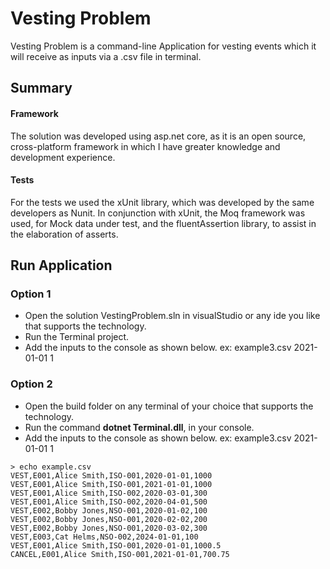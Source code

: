 # Vesting Problem

Vesting Problem is a command-line Application for vesting events which it will receive as inputs via a .csv file in terminal.

## Summary

#### Framework

The solution was developed using asp.net core, as it is an open source, cross-platform framework in which I have greater knowledge and development experience.

#### Tests

For the tests we used the xUnit library, which was developed by the same developers as Nunit.
In conjunction with xUnit, the Moq framework was used, for Mock data under test, and the fluentAssertion library, to assist in the elaboration of asserts.

## Run Application

 ### Option 1
 - Open the solution VestingProblem.sln in visualStudio or any ide you like that supports the technology.
 - Run the Terminal project.
 - Add the inputs to the console as shown below.
   ex: example3.csv 2021-01-01 1

 ### Option 2
 - Open the build folder on any terminal of your choice that supports the technology.
 - Run the command **dotnet Terminal.dll**,  in your console.
 - Add the inputs to the console as shown below.
   ex: example3.csv 2021-01-01 1

```csv exemple
> echo example.csv
VEST,E001,Alice Smith,ISO-001,2020-01-01,1000 
VEST,E001,Alice Smith,ISO-001,2021-01-01,1000 
VEST,E001,Alice Smith,ISO-002,2020-03-01,300 
VEST,E001,Alice Smith,ISO-002,2020-04-01,500 
VEST,E002,Bobby Jones,NSO-001,2020-01-02,100 
VEST,E002,Bobby Jones,NSO-001,2020-02-02,200 
VEST,E002,Bobby Jones,NSO-001,2020-03-02,300 
VEST,E003,Cat Helms,NSO-002,2024-01-01,100
VEST,E001,Alice Smith,ISO-001,2020-01-01,1000.5 
CANCEL,E001,Alice Smith,ISO-001,2021-01-01,700.75 

```
